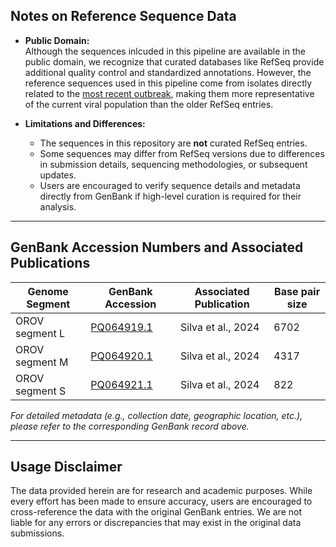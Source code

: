 ## Notes on Reference Sequence Data

- **Public Domain:**  
Although the sequences inlcuded in this pipeline are available in the public domain, we recognize that curated databases like RefSeq provide additional quality control and standardized annotations. However, the reference sequences used in this pipeline come from isolates directly related to the [most recent outbreak](https://www.nature.com/articles/s41591-024-03300-3), making them more representative of the current viral population than the older RefSeq entries.
  
- **Limitations and Differences:**  
  - The sequences in this repository are **not** curated RefSeq entries.
  - Some sequences may differ from RefSeq versions due to differences in submission details, sequencing methodologies, or subsequent updates.
  - Users are encouraged to verify sequence details and metadata directly from GenBank if high-level curation is required for their analysis.

---

## GenBank Accession Numbers and Associated Publications

| **Genome Segment**      | **GenBank Accession**  | **Associated Publication** | **Base pair size**                           |
|-------------------------|------------------------|----------------------------|----------------------------------------------|
| OROV segment L          | [PQ064919.1](https://www.ncbi.nlm.nih.gov/nuccore/PQ064919.1)             | Silva et al., 2024         | 6702                                         |
| OROV segment M          | [PQ064920.1](https://www.ncbi.nlm.nih.gov/nuccore/PQ064920.1)             | Silva et al., 2024         | 4317                                         |
| OROV segment S          | [PQ064921.1](https://www.ncbi.nlm.nih.gov/nuccore/PQ064921.1)             | Silva et al., 2024         | 822                                          |

*For detailed metadata (e.g., collection date, geographic location, etc.), please refer to the corresponding GenBank record above.*

---

## Usage Disclaimer

The data provided herein are for research and academic purposes. While every effort has been made to ensure accuracy, users are encouraged to cross-reference the data with the original GenBank entries. We are not liable for any errors or discrepancies that may exist in the original data submissions.


